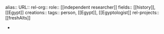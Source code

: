 alias::
URL::
rel-org::
role:: [[independent researcher]]
fields:: [[history]], [[Egypt]]
creations::
tags:: person, [[Egypt]], [[Egyptologist]]
rel-projects:: [[freshAlts]]


-
